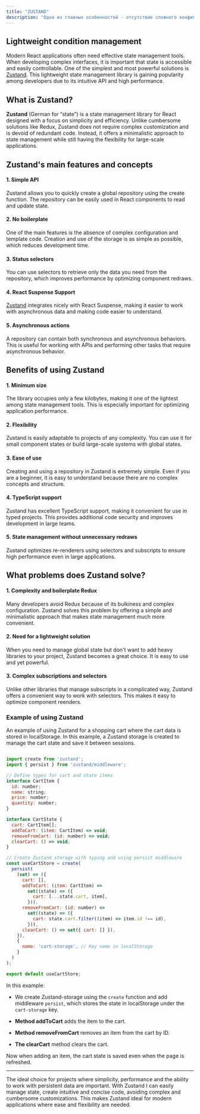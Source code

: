 ```yaml
---
title: "ZUSTAND"
description: "Одна из главных особенностей - отсутствие сложного конфигурационного и шаблонного кода. Создание и использование хранилища максимально упрощено, что сокращает время разработки."
---
```


## Lightweight condition management

Modern React applications often need effective state management tools. When developing complex interfaces, it is important that state is accessible and easily controllable. One of the simplest and most powerful solutions is [Zustand](https://github.com/pmndrs/zustand). This lightweight state management library is gaining popularity among developers due to its intuitive API and high performance.

## What is Zustand?

**Zustand** (German for “state”) is a state management library for React designed with a focus on simplicity and efficiency. Unlike cumbersome solutions like Redux, Zustand does not require complex customization and is devoid of redundant code. Instead, it offers a minimalistic approach to state management while still having the flexibility for large-scale applications.

## Zustand's main features and concepts

#### 1\.  **Simple API**
    
Zustand allows you to quickly create a global repository using the create function. The repository can be easily used in React components to read and update state.
        
#### 2\.  **No boilerplate**
    
One of the main features is the absence of complex configuration and template code. Creation and use of the storage is as simple as possible, which reduces development time.
        
#### 3\.  **Status selectors**
    
You can use selectors to retrieve only the data you need from the repository, which improves performance by optimizing component redraws.
        
#### 4\.  **React Suspense Support**
    
[Zustand](https://github.com/pmndrs/zustand) integrates nicely with React Suspense, making it easier to work with asynchronous data and making code easier to understand.
        
#### 5\.  **Asynchronous actions**
    
A repository can contain both synchronous and asynchronous behaviors. This is useful for working with APIs and performing other tasks that require asynchronous behavior.
        

## Benefits of using Zustand

#### 1\.  **Minimum size**
    
The library occupies only a few kilobytes, making it one of the lightest among state management tools. This is especially important for optimizing application performance.
        
#### 2\.  **Flexibility**
    
Zustand is easily adaptable to projects of any complexity. You can use it for small component states or build large-scale systems with global states.
        
#### 3\.  **Ease of use**
    
Creating and using a repository in Zustand is extremely simple. Even if you are a beginner, it is easy to understand because there are no complex concepts and structure.
        
#### 4\.  **TypeScript support**
    
Zustand has excellent TypeScript support, making it convenient for use in typed projects. This provides additional code security and improves development in large teams.
        
#### 5\.  **State management without unnecessary redraws**
    
Zustand optimizes re-renderers using selectors and subscripts to ensure high performance even in large applications.
        
## What problems does Zustand solve?

#### 1\.  **Complexity and boilerplate Redux**
    
Many developers avoid Redux because of its bulkiness and complex configuration. Zustand solves this problem by offering a simple and minimalistic approach that makes state management much more convenient.
        
#### 2\.  **Need for a lightweight solution**
    
When you need to manage global state but don't want to add heavy libraries to your project, Zustand becomes a great choice. It is easy to use and yet powerful.
        
#### 3\.  **Complex subscriptions and selectors**
    
Unlike other libraries that manage subscripts in a complicated way, Zustand offers a convenient way to work with selectors. This makes it easy to optimize component reenders.

### Example of using Zustand

An example of using Zustand for a shopping cart where the cart data is stored in localStorage. In this example, a Zustand storage is created to manage the cart state and save it between sessions.

```js

import create from 'zustand';
import { persist } from 'zustand/middleware';

// Define types for cart and state items
interface CartItem {
  id: number;
  name: string;
  price: number;
  quantity: number;
}

interface CartState {
  cart: CartItem[];
  addToCart: (item: CartItem) => void;
  removeFromCart: (id: number) => void;
  clearCart: () => void;
}

// Create Zustand storage with typing and using persist middleware
const useCartStore = create(
  persist(
    (set) => ({
      cart: [],
      addToCart: (item: CartItem) =>
        set((state) => ({
          cart: [...state.cart, item],
        })),
      removeFromCart: (id: number) =>
        set((state) => ({
          cart: state.cart.filter((item) => item.id !== id),
        })),
      clearCart: () => set({ cart: [] }),
    }),
    {
      name: 'cart-storage', // Key name in localStorage
    }
  )
);

export default useCartStore; 

```

In this example:

* We create Zustand-storage using the `create` function and add middleware `persist`, which stores the state in localStorage under the `cart-storage` key.
    
* **Method addToCart** adds the item to the cart.
    
* **Method removeFromCart** removes an item from the cart by ID.
    
* **The clearCart** method clears the cart.
    

Now when adding an item, the cart state is saved even when the page is refreshed.

---

The ideal choice for projects where simplicity, performance and the ability to work with persistent data are important. With Zustand I can easily manage state, create intuitive and concise code, avoiding complex and cumbersome customizations. This makes Zustand ideal for modern applications where ease and flexibility are needed.